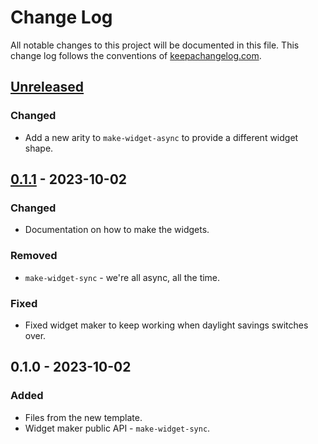 # Change Log
All notable changes to this project will be documented in this file. This change log follows the conventions of [keepachangelog.com](http://keepachangelog.com/).

## [Unreleased]
### Changed
- Add a new arity to `make-widget-async` to provide a different widget shape.

## [0.1.1] - 2023-10-02
### Changed
- Documentation on how to make the widgets.

### Removed
- `make-widget-sync` - we're all async, all the time.

### Fixed
- Fixed widget maker to keep working when daylight savings switches over.

## 0.1.0 - 2023-10-02
### Added
- Files from the new template.
- Widget maker public API - `make-widget-sync`.

[Unreleased]: https://sourcehost.site/your-name/conjblog/compare/0.1.1...HEAD
[0.1.1]: https://sourcehost.site/your-name/conjblog/compare/0.1.0...0.1.1
